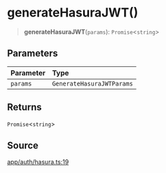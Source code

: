 # generateHasuraJWT()

> **generateHasuraJWT**(`params`): `Promise`\<`string`\>

## Parameters

| Parameter | Type |
| :------ | :------ |
| `params` | `GenerateHasuraJWTParams` |

## Returns

`Promise`\<`string`\>

## Source

[app/auth/hasura.ts:19](https://github.com/scryptids/jobsapp/blob/eafe9ac1fb1c2b1b6747cc174450697cbf17d598/www/app/auth/hasura.ts#L19)
